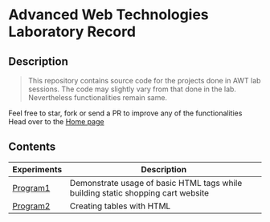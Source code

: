 # Advanced Web Technologies Laboratory Record

## Description

> This repository contains source code for the projects done in AWT lab sessions. The code may slightly vary from that done in the lab. Nevertheless functionalities remain same.

Feel free to star, fork or send a PR to improve any of the functionalities
Head over to the [Home page](https://guruprasadv22.github.io/AWT-Lab/)

## Contents

| Experiments                                                             | Description                                                                      |
| ----------------------------------------------------------------------- | -------------------------------------------------------------------------------- |
| [Program1](https://github.com/guruprasadv22/AWT-Lab/tree/main/Program1) | Demonstrate usage of basic HTML tags while building static shopping cart website |
| [Program2](https://github.com/guruprasadv22/AWT-Lab/tree/main/Program2) | Creating tables with HTML                                                        |
